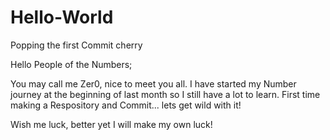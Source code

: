 # Hello-World
Popping the first Commit cherry

Hello People of the Numbers;

You may call me Zer0, nice to meet you all. 
I have started my Number journey at the beginning of last month so I still have a lot to learn.
First time making a Respository and Commit... lets get wild with it!

Wish me luck, better yet I will make my own luck!
